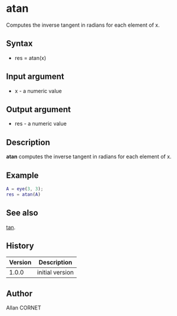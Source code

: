 

# atan

Computes the inverse tangent in radians for each element of x.

## Syntax

- res = atan(x)

## Input argument

 - x - a numeric value

## Output argument

 - res - a numeric value

## Description

<b>atan</b> computes the inverse tangent in radians for each element of x.

## Example

```matlab
A = eye(3, 3);
res = atan(A)
```

## See also

[tan](tan.md).
## History

|Version|Description|
|------|------|
|1.0.0|initial version|


## Author

Allan CORNET



